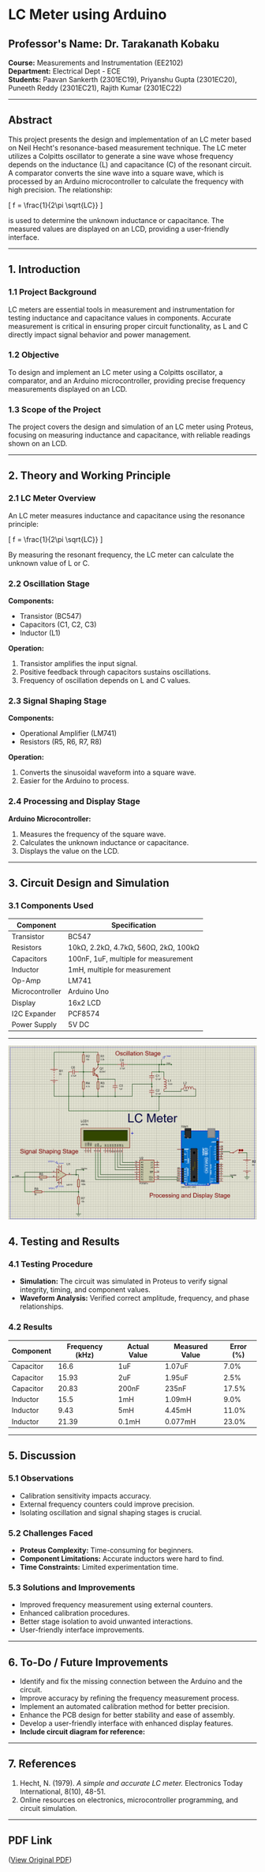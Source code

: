 # LC Meter using Arduino

## Professor's Name: Dr. Tarakanath Kobaku  
**Course:** Measurements and Instrumentation (EE2102)  
**Department:** Electrical Dept - ECE  
**Students:** Paavan Sankerth (2301EC19), Priyanshu Gupta (2301EC20), Puneeth Reddy (2301EC21), Rajith Kumar (2301EC22)

---

## Abstract
This project presents the design and implementation of an LC meter based on Neil Hecht's resonance-based measurement technique. The LC meter utilizes a Colpitts oscillator to generate a sine wave whose frequency depends on the inductance (L) and capacitance (C) of the resonant circuit. A comparator converts the sine wave into a square wave, which is processed by an Arduino microcontroller to calculate the frequency with high precision. The relationship:  

\[ f = \frac{1}{2\pi \sqrt{LC}} \]

is used to determine the unknown inductance or capacitance. The measured values are displayed on an LCD, providing a user-friendly interface.

---

## 1. Introduction

### 1.1 Project Background
LC meters are essential tools in measurement and instrumentation for testing inductance and capacitance values in components. Accurate measurement is critical in ensuring proper circuit functionality, as L and C directly impact signal behavior and power management.

### 1.2 Objective
To design and implement an LC meter using a Colpitts oscillator, a comparator, and an Arduino microcontroller, providing precise frequency measurements displayed on an LCD.

### 1.3 Scope of the Project
The project covers the design and simulation of an LC meter using Proteus, focusing on measuring inductance and capacitance, with reliable readings shown on an LCD.

---

## 2. Theory and Working Principle

### 2.1 LC Meter Overview
An LC meter measures inductance and capacitance using the resonance principle:

\[ f = \frac{1}{2\pi \sqrt{LC}} \]

By measuring the resonant frequency, the LC meter can calculate the unknown value of L or C.

### 2.2 Oscillation Stage
**Components:**
- Transistor (BC547)
- Capacitors (C1, C2, C3)
- Inductor (L1)

**Operation:**
1. Transistor amplifies the input signal.
2. Positive feedback through capacitors sustains oscillations.
3. Frequency of oscillation depends on L and C values.

### 2.3 Signal Shaping Stage
**Components:**
- Operational Amplifier (LM741)
- Resistors (R5, R6, R7, R8)

**Operation:**
1. Converts the sinusoidal waveform into a square wave.
2. Easier for the Arduino to process.

### 2.4 Processing and Display Stage
**Arduino Microcontroller:**
1. Measures the frequency of the square wave.
2. Calculates the unknown inductance or capacitance.
3. Displays the value on the LCD.

---

## 3. Circuit Design and Simulation

### 3.1 Components Used
| Component | Specification |
|-----------|----------------|
| Transistor | BC547 |
| Resistors | 10kΩ, 2.2kΩ, 4.7kΩ, 560Ω, 2kΩ, 100kΩ |
| Capacitors | 100nF, 1uF, multiple for measurement |
| Inductor | 1mH, multiple for measurement |
| Op-Amp | LM741 |
| Microcontroller | Arduino Uno |
| Display | 16x2 LCD |
| I2C Expander | PCF8574 |
| Power Supply | 5V DC |

---
  ![LC Meter Circuit](theimage.png)
## 4. Testing and Results

### 4.1 Testing Procedure
- **Simulation:** The circuit was simulated in Proteus to verify signal integrity, timing, and component values.
- **Waveform Analysis:** Verified correct amplitude, frequency, and phase relationships.

### 4.2 Results
| Component | Frequency (kHz) | Actual Value | Measured Value | Error (%) |
|-----------|-----------------|--------------|----------------|-----------|
| Capacitor | 16.6 | 1uF | 1.07uF | 7.0% |
| Capacitor | 15.93 | 2uF | 1.95uF | 2.5% |
| Capacitor | 20.83 | 200nF | 235nF | 17.5% |
| Inductor  | 15.5  | 1mH | 1.09mH | 9.0% |
| Inductor  | 9.43  | 5mH | 4.45mH | 11.0% |
| Inductor  | 21.39 | 0.1mH | 0.077mH | 23.0% |

---

## 5. Discussion

### 5.1 Observations
- Calibration sensitivity impacts accuracy.
- External frequency counters could improve precision.
- Isolating oscillation and signal shaping stages is crucial.

### 5.2 Challenges Faced
- **Proteus Complexity:** Time-consuming for beginners.
- **Component Limitations:** Accurate inductors were hard to find.
- **Time Constraints:** Limited experimentation time.

### 5.3 Solutions and Improvements
- Improved frequency measurement using external counters.
- Enhanced calibration procedures.
- Better stage isolation to avoid unwanted interactions.
- User-friendly interface improvements.

---

## 6. To-Do / Future Improvements
- Identify and fix the missing connection between the Arduino and the circuit.
- Improve accuracy by refining the frequency measurement process.
- Implement an automated calibration method for better precision.
- Enhance the PCB design for better stability and ease of assembly.
- Develop a user-friendly interface with enhanced display features.
- **Include circuit diagram for reference:**



---

## 7. References
1. Hecht, N. (1979). *A simple and accurate LC meter.* Electronics Today International, 8(10), 48-51.
2. Online resources on electronics, microcontroller programming, and circuit simulation.

---

## PDF Link
([View Original PDF](https://github.com/puneethreddy592/LC-meter/blob/3abda31cb7ff0e77441874aacc601e771d690b4a/LC%20Meter.pdf))

